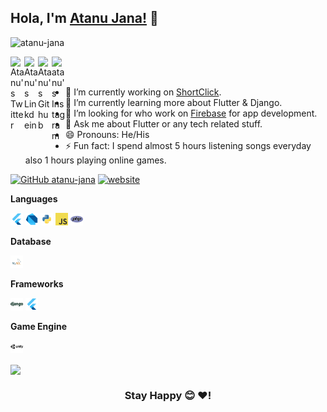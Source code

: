## Hola, I'm [Atanu Jana!](https://atanu-jana.github.io/) 👋

<p align="left"> <img src="https://komarev.com/ghpvc/?username=atanu-jana&label=Views&color=blue&style=plastic" alt="atanu-jana" /> </p>

<a href="https://twitter.com">
  <img align="left" alt="Atanu's Twitter" width="22px" src="https://cdn.jsdelivr.net/npm/simple-icons@v3/icons/twitter.svg" />
</a>
<a href="https://linkedin.com">
  <img align="left" alt="Atanu's Linkdein" width="22px" src="https://cdn.jsdelivr.net/npm/simple-icons@v3/icons/linkedin.svg" />
</a>
<a href="https://github.com/atanu-jana">
  <img align="left" alt="Atanu's Github" width="22px" src="https://cdn.jsdelivr.net/npm/simple-icons@v3/icons/github.svg" />
</a>
<a href="https://instagram.com/">
  <img align="left" alt="atanu's Instagram" width="22px" src="https://cdn.jsdelivr.net/npm/simple-icons@v3/icons/instagram.svg" />
</a>


<br/>
<br/>



- 🔭 I’m currently working on [ShortClick](https://shortclick.github.io/).
- 🌱 I’m currently learning more about Flutter & Django.
- 🤔 I’m looking for who work on [Firebase](https://firebase.google.com/) for app development.
- 💬 Ask me about Flutter or any tech related stuff.
- 😄 Pronouns: He/His
- ⚡ Fun fact: I spend almost 5 hours listening songs everyday also 1 hours playing online games.

[![GitHub atanu-jana](https://img.shields.io/badge/Followers-1-orange?label=Followers&style=social)](https://atanu-jana.github.io/)
[![website](https://img.shields.io/badge/atanu--jana.github.io-PortfolioWebsite-009432?style=flat-square&logo=google-chrome)](https://atanu-jana.github.io/)


**Languages**  

<code><img height="20" src="https://raw.githubusercontent.com/github/explore/80688e429a7d4ef2fca1e82350fe8e3517d3494d/topics/flutter/flutter.png"></code>
<code><img height="20" src="https://raw.githubusercontent.com/github/explore/80688e429a7d4ef2fca1e82350fe8e3517d3494d/topics/dart/dart.png"></code>
<code><img height="20" src="https://raw.githubusercontent.com/github/explore/80688e429a7d4ef2fca1e82350fe8e3517d3494d/topics/python/python.png"></code>
<code><img height="20" src="https://raw.githubusercontent.com/github/explore/80688e429a7d4ef2fca1e82350fe8e3517d3494d/topics/javascript/javascript.png"></code>
<code><img height="20" src="https://raw.githubusercontent.com/github/explore/80688e429a7d4ef2fca1e82350fe8e3517d3494d/topics/php/php.png"></code>


**Database**  

<code><img height="20" src="https://raw.githubusercontent.com/github/explore/80688e429a7d4ef2fca1e82350fe8e3517d3494d/topics/mysql/mysql.png"></code>


**Frameworks** 

<code><img height="20" src="https://raw.githubusercontent.com/github/explore/80688e429a7d4ef2fca1e82350fe8e3517d3494d/topics/django/django.png"></code> 
<code><img height="20" src="https://raw.githubusercontent.com/github/explore/80688e429a7d4ef2fca1e82350fe8e3517d3494d/topics/flutter/flutter.png"></code>


**Game Engine**  

<code><img height="20" src="https://raw.githubusercontent.com/github/explore/80688e429a7d4ef2fca1e82350fe8e3517d3494d/topics/unity/unity.png"></code> 


<a href="https://github.com/atanu-jana">
  <img align="center" src="https://github-readme-stats.vercel.app/api/top-langs/?username=atanu-jana&theme=light&hide_langs_below=1" />
</a>


<div align="center">

### Stay Happy 😊 ❤️!

</div>
